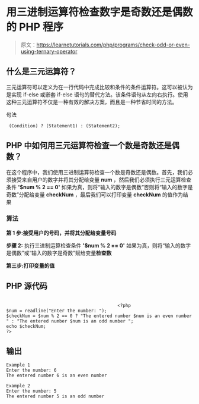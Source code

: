 # 用三进制运算符检查数字是奇数还是偶数的 PHP 程序

> 原文：<https://learnetutorials.com/php/programs/check-odd-or-even-using-ternary-operator>

## 什么是三元运算符？

三元运算符可以定义为在一行代码中完成比较和条件的条件运算符。这可以被认为是实现 if-else 或嵌套 if-else 语句的替代方法。该条件语句从左向右执行。使用这种三元运算符不仅是一种有效的解决方案，而且是一种节省时间的方法。

句法

```
 (Condition) ? (Statement1) : (Statement2);

```

## PHP 中如何用三元运算符检查一个数是奇数还是偶数？

在这个程序中，我们使用三进制运算符检查一个数是奇数还是偶数。首先，我们必须接受来自用户的数字并将其分配给变量 **num** ，然后我们必须执行三元运算检查条件 **'$num % 2 == 0'** 如果为真，则将“输入的数字是偶数”否则将“输入的数字是奇数”分配给变量 **checkNum** ，最后我们可以打印变量 **checkNum** 的值作为结果

### 算法

**第 1 步:**接受用户的号码，并将其分配给变量**号码**

**步骤 2:** 执行三进制运算检查条件 **'$num % 2 == 0'** 如果为真，则将“输入的数字是偶数”或“输入的数字是奇数”赋给变量**检查数**

**第三步:**打印变量**的值**

## PHP 源代码

```

                                          <?php
$num = readline("Enter the number: ");
$checkNum = $num % 2 == 0 ? "The entered number $num is an even number " : "The entered number $num is an odd number ";
echo $checkNum;
?>

```

## 输出

```
Example 1
Enter the number: 6
The entered number 6 is an even number

Example 2
Enter the number: 5
The entered number 5 is an odd number
```